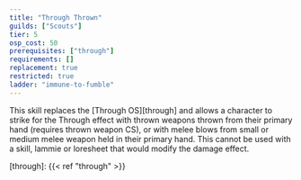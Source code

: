 ```yaml
---
title: "Through Thrown"
guilds: ["Scouts"]
tier: 5
osp_cost: 50
prerequisites: ["through"]
requirements: []
replacement: true
restricted: true
ladder: "immune-to-fumble"
---
```

This skill replaces the [Through OS][through] and allows a character to strike for the Through effect with thrown weapons thrown from their primary hand (requires thrown weapon CS), or with melee blows from small or medium melee weapon held in their primary hand. This cannot be used with a skill, lammie or loresheet that would modify the damage effect.

[through]: {{< ref "through" >}}